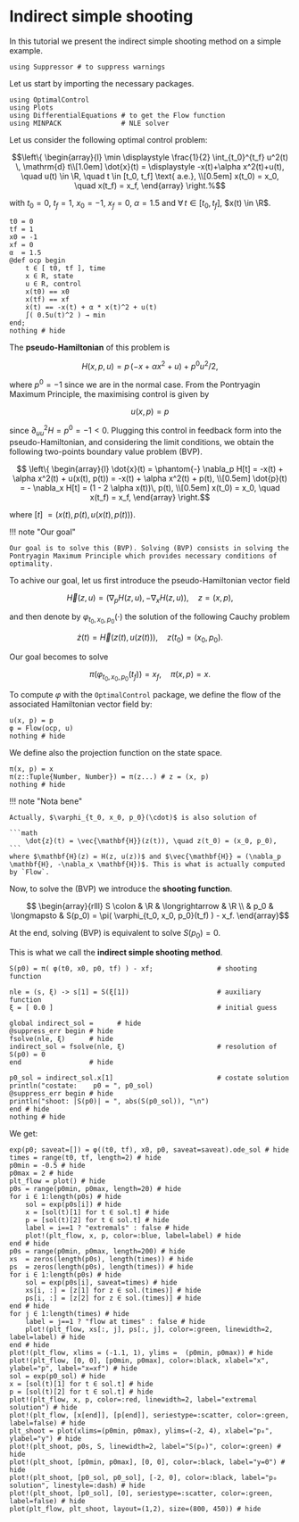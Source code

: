 # Indirect simple shooting

In this tutorial we present the indirect simple shooting method on a simple example.

```@setup main
using Suppressor # to suppress warnings
```

Let us start by importing the necessary packages.

```@example main
using OptimalControl
using Plots
using DifferentialEquations # to get the Flow function
using MINPACK               # NLE solver
```

Let us consider the following optimal control problem:

```math
\left\{ 
    \begin{array}{l}
        \min \displaystyle \frac{1}{2} \int_{t_0}^{t_f} u^2(t) \, \mathrm{d} t\\[1.0em]
        \dot{x}(t)  =  \displaystyle -x(t)+\alpha x^2(t)+u(t), \quad  u(t) \in \R, 
        \quad t \in [t_0, t_f] \text{ a.e.}, \\[0.5em]
        x(t_0) = x_0, \quad x(t_f) = x_f,
    \end{array}
\right.%
```

with $t_0 = 0$, $t_f = 1$, $x_0 = -1$, $x_f = 0$, $\alpha=1.5$ and $\forall\, t \in [t_0, t_f]$, $x(t) \in \R$.

```@example main
t0 = 0
tf = 1
x0 = -1
xf = 0
α  = 1.5
@def ocp begin
    t ∈ [ t0, tf ], time
    x ∈ R, state
    u ∈ R, control
    x(t0) == x0
    x(tf) == xf
    ẋ(t) == -x(t) + α * x(t)^2 + u(t)
    ∫( 0.5u(t)^2 ) → min
end;
nothing # hide
```

The **pseudo-Hamiltonian** of this problem is

```math
    H(x,p,u) = p \, (-x+\alpha x^2+u) + p^0 u^2 /2,
```

where $p^0 = -1$ since we are in the normal case. From the Pontryagin Maximum Principle, the maximising control is given by

```math
u(x, p) = p
```

since $\partial^2_{uu} H = p^0 = - 1 < 0$. Plugging this control in feedback form into the pseudo-Hamiltonian, and considering the limit conditions, we obtain the following two-points boundary value problem (BVP).

```math
    \left\{ 
        \begin{array}{l}
            \dot{x}(t)  = \phantom{-} \nabla_p H[t] = -x(t) + \alpha x^2(t) + u(x(t), p(t)) 
            = -x(t) + \alpha x^2(t) + p(t), \\[0.5em]
            \dot{p}(t)  = -           \nabla_x H[t] = (1 - 2 \alpha x(t))\, p(t),    \\[0.5em]
            x(t_0)        = x_0, \quad x(t_f) = x_f,
        \end{array}
    \right.
```

where $[t]~=  (x(t),p(t),u(x(t), p(t)))$.

!!! note "Our goal"

    Our goal is to solve this (BVP). Solving (BVP) consists in solving the Pontryagin Maximum Principle which provides necessary conditions of optimality.

To achive our goal, let us first introduce the pseudo-Hamiltonian vector field

```math
    \vec{H}(z,u) = \left( \nabla_p H(z,u), -\nabla_x H(z,u) \right), \quad z = (x,p),
```

and then denote by $\varphi_{t_0, x_0, p_0}(\cdot)$ the solution of the following Cauchy problem

```math
\dot{z}(t) = \vec{H}(z(t), u(z(t))), \quad z(t_0) = (x_0, p_0).
```

Our goal becomes to solve

```math
\pi( \varphi_{t_0, x_0, p_0}(t_f) ) = x_f, \quad \pi(x, p) = x.
```

To compute $\varphi$ with the `OptimalControl` package, we define the flow of the associated Hamiltonian vector field by:

```@example main
u(x, p) = p
φ = Flow(ocp, u)
nothing # hide
```

We define also the projection function on the state space.

```@example main
π(x, p) = x
π(z::Tuple{Number, Number}) = π(z...) # z = (x, p)
nothing # hide
```

!!! note "Nota bene"

    Actually, $\varphi_{t_0, x_0, p_0}(\cdot)$ is also solution of
    
    ```math
        \dot{z}(t) = \vec{\mathbf{H}}(z(t)), \quad z(t_0) = (x_0, p_0),
    ```
    where $\mathbf{H}(z) = H(z, u(z))$ and $\vec{\mathbf{H}} = (\nabla_p \mathbf{H}, -\nabla_x \mathbf{H})$. This is what is actually computed by `Flow`.

Now, to solve the (BVP) we introduce the **shooting function**.

```math
    \begin{array}{rlll}
        S \colon    & \R    & \longrightarrow   & \R \\
                    & p_0    & \longmapsto     & S(p_0) = \pi( \varphi_{t_0, x_0, p_0}(t_f) ) - x_f.
    \end{array}
```

At the end, solving (BVP) is equivalent to solve $S(p_0) = 0$.

This is what we call the **indirect simple shooting method**.

```@example main
S(p0) = π( φ(t0, x0, p0, tf) ) - xf;                # shooting function

nle = (s, ξ) -> s[1] = S(ξ[1])                      # auxiliary function
ξ = [ 0.0 ]                                         # initial guess

global indirect_sol =      # hide
@suppress_err begin # hide
fsolve(nle, ξ)      # hide
indirect_sol = fsolve(nle, ξ)                       # resolution of S(p0) = 0
end                 # hide

p0_sol = indirect_sol.x[1]                          # costate solution
println("costate:    p0 = ", p0_sol)
@suppress_err begin # hide
println("shoot: |S(p0)| = ", abs(S(p0_sol)), "\n")
end # hide
nothing # hide
```

We get:

```@example main
exp(p0; saveat=[]) = φ((t0, tf), x0, p0, saveat=saveat).ode_sol # hide
times = range(t0, tf, length=2) # hide
p0min = -0.5 # hide
p0max = 2 # hide
plt_flow = plot() # hide
p0s = range(p0min, p0max, length=20) # hide
for i ∈ 1:length(p0s) # hide
    sol = exp(p0s[i]) # hide
    x = [sol(t)[1] for t ∈ sol.t] # hide
    p = [sol(t)[2] for t ∈ sol.t] # hide
    label = i==1 ? "extremals" : false # hide
    plot!(plt_flow, x, p, color=:blue, label=label) # hide
end # hide
p0s = range(p0min, p0max, length=200) # hide
xs  = zeros(length(p0s), length(times)) # hide
ps  = zeros(length(p0s), length(times)) # hide
for i ∈ 1:length(p0s) # hide
    sol = exp(p0s[i], saveat=times) # hide
    xs[i, :] = [z[1] for z ∈ sol.(times)] # hide
    ps[i, :] = [z[2] for z ∈ sol.(times)] # hide
end # hide
for j ∈ 1:length(times) # hide
    label = j==1 ? "flow at times" : false # hide
    plot!(plt_flow, xs[:, j], ps[:, j], color=:green, linewidth=2, label=label) # hide
end # hide
plot!(plt_flow, xlims = (-1.1, 1), ylims =  (p0min, p0max)) # hide
plot!(plt_flow, [0, 0], [p0min, p0max], color=:black, xlabel="x", ylabel="p", label="x=xf") # hide
sol = exp(p0_sol) # hide
x = [sol(t)[1] for t ∈ sol.t] # hide
p = [sol(t)[2] for t ∈ sol.t] # hide
plot!(plt_flow, x, p, color=:red, linewidth=2, label="extremal solution") # hide
plot!(plt_flow, [x[end]], [p[end]], seriestype=:scatter, color=:green, label=false) # hide
plt_shoot = plot(xlims=(p0min, p0max), ylims=(-2, 4), xlabel="p₀", ylabel="y") # hide
plot!(plt_shoot, p0s, S, linewidth=2, label="S(p₀)", color=:green) # hide
plot!(plt_shoot, [p0min, p0max], [0, 0], color=:black, label="y=0") # hide
plot!(plt_shoot, [p0_sol, p0_sol], [-2, 0], color=:black, label="p₀ solution", linestyle=:dash) # hide
plot!(plt_shoot, [p0_sol], [0], seriestype=:scatter, color=:green, label=false) # hide
plot(plt_flow, plt_shoot, layout=(1,2), size=(800, 450)) # hide
```
